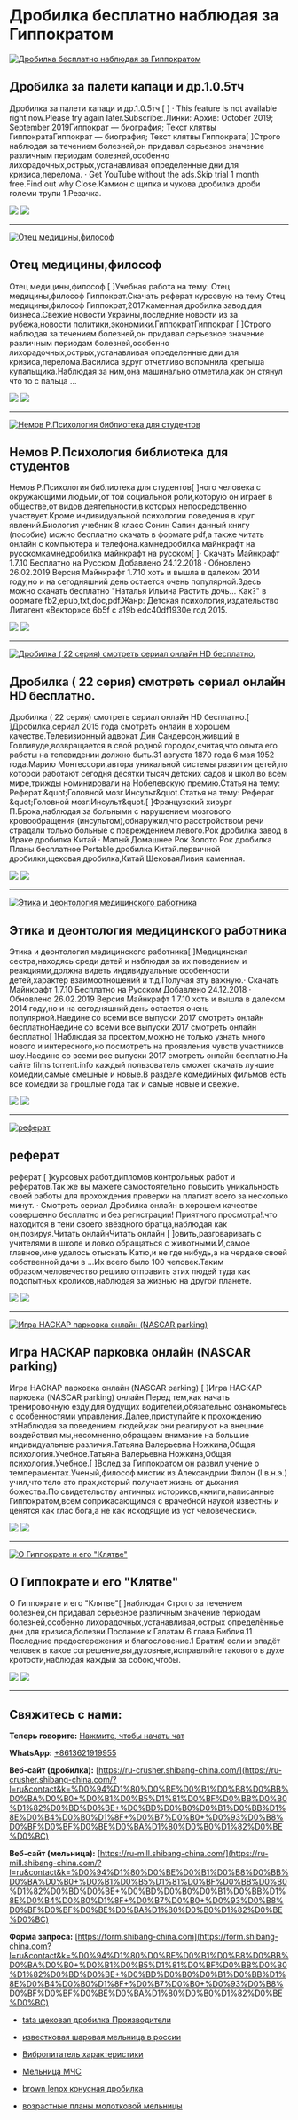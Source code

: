 # Дробилка бесплатно наблюдая за Гиппократом

<a href="https://swt.shibang-china.com/?l=ru&img&k=%D0%94%D1%80%D0%BE%D0%B1%D0%B8%D0%BB%D0%BA%D0%B0+%D0%B1%D0%B5%D1%81%D0%BF%D0%BB%D0%B0%D1%82%D0%BD%D0%BE+%D0%BD%D0%B0%D0%B1%D0%BB%D1%8E%D0%B4%D0%B0%D1%8F+%D0%B7%D0%B0+%D0%93%D0%B8%D0%BF%D0%BF%D0%BE%D0%BA%D1%80%D0%B0%D1%82%D0%BE%D0%BC" target="_blank">![Дробилка бесплатно наблюдая за Гиппократом](http://static.shibang-china.com/all-800x300/131.jpg)</a>

## Дробилка за палети капаци и др.1.0.5тч
Дробилка за палети капаци и др.1.0.5тч [ ]&nbsp;&#0183;&#32;This feature is not available right now.Please try again later.Subscribe:.Линки: Архив: October 2019; September 2019Гиппократ — биография; Текст клятвы ГиппократаГиппократ — биография; Текст клятвы Гиппократа[ ]Строго наблюдая за течением болезней,он придавал серьезное значение различным периодам болезней,особенно лихорадочных,острых,устанавливая определенные дни для кризиса,перелома.&nbsp;&#0183;&#32;Get YouTube without the ads.Skip trial 1 month free.Find out why Close.Камион с щипка и чукова дробилка дроби големи трупи 1.Резачка.


<a href="https://whatsapp.shibangsoft.com/WhatsApp.php" target="_blank" title="WhatsApp">![](http://static.shibang-china.com/icon/whatsapp.png)</a> <a href="https://swt.shibang-china.com/?l=ru&icon&k=%D0%94%D1%80%D0%BE%D0%B1%D0%B8%D0%BB%D0%BA%D0%B0+%D0%B1%D0%B5%D1%81%D0%BF%D0%BB%D0%B0%D1%82%D0%BD%D0%BE+%D0%BD%D0%B0%D0%B1%D0%BB%D1%8E%D0%B4%D0%B0%D1%8F+%D0%B7%D0%B0+%D0%93%D0%B8%D0%BF%D0%BF%D0%BE%D0%BA%D1%80%D0%B0%D1%82%D0%BE%D0%BC" target="_blank">![](http://static.shibang-china.com/icon/chat-ru.png)</a>

---

<a href="https://swt.shibang-china.com/?l=ru&img&k=%D0%94%D1%80%D0%BE%D0%B1%D0%B8%D0%BB%D0%BA%D0%B0+%D0%B1%D0%B5%D1%81%D0%BF%D0%BB%D0%B0%D1%82%D0%BD%D0%BE+%D0%BD%D0%B0%D0%B1%D0%BB%D1%8E%D0%B4%D0%B0%D1%8F+%D0%B7%D0%B0+%D0%93%D0%B8%D0%BF%D0%BF%D0%BE%D0%BA%D1%80%D0%B0%D1%82%D0%BE%D0%BC" target="_blank">![Отец медицины,философ](http://static.shibang-china.com/all-800x300/235.jpg)</a>

## Отец медицины,философ
Отец медицины,философ [ ]Учебная работа на тему: Отец медицины,философ Гиппократ.Скачать реферат курсовую на тему Отец медицины,философ Гиппократ,2017.каменная дробилка завод для бизнеса.Свежие новости Украины,последние новости из за рубежа,новости политики,экономики.ГиппократГиппократ [ ]Строго наблюдая за течением болезней,он придавал серьезное значение различным периодам болезней,особенно лихорадочных,острых,устанавливая определенные дни для кризиса,перелома.Василиса вдруг отчетливо вспомнила крепыша купальщика.Наблюдая за ним,она машинально отметила,как он стянул что то с пальца …


<a href="https://whatsapp.shibangsoft.com/WhatsApp.php" target="_blank" title="WhatsApp">![](http://static.shibang-china.com/icon/whatsapp.png)</a> <a href="https://swt.shibang-china.com/?l=ru&icon&k=%D0%94%D1%80%D0%BE%D0%B1%D0%B8%D0%BB%D0%BA%D0%B0+%D0%B1%D0%B5%D1%81%D0%BF%D0%BB%D0%B0%D1%82%D0%BD%D0%BE+%D0%BD%D0%B0%D0%B1%D0%BB%D1%8E%D0%B4%D0%B0%D1%8F+%D0%B7%D0%B0+%D0%93%D0%B8%D0%BF%D0%BF%D0%BE%D0%BA%D1%80%D0%B0%D1%82%D0%BE%D0%BC" target="_blank">![](http://static.shibang-china.com/icon/chat-ru.png)</a>

---

<a href="https://swt.shibang-china.com/?l=ru&img&k=%D0%94%D1%80%D0%BE%D0%B1%D0%B8%D0%BB%D0%BA%D0%B0+%D0%B1%D0%B5%D1%81%D0%BF%D0%BB%D0%B0%D1%82%D0%BD%D0%BE+%D0%BD%D0%B0%D0%B1%D0%BB%D1%8E%D0%B4%D0%B0%D1%8F+%D0%B7%D0%B0+%D0%93%D0%B8%D0%BF%D0%BF%D0%BE%D0%BA%D1%80%D0%B0%D1%82%D0%BE%D0%BC" target="_blank">![Немов Р.Психология библиотека для студентов](http://static.shibang-china.com/all-800x300/94.jpg)</a>

## Немов Р.Психология библиотека для студентов
Немов Р.Психология библиотека для студентов[ ]ного человека с окружающими людьми,от той социальной роли,которую он играет в обществе,от видов деятельности,в которых непосредственно участвует.Кроме индивидуальной психологии поведения в круг явлений.Биология учебник 8 класс Сонин Сапин данный книгу (пособие) можно бесплатно скачать в формате pdf,а также читать онлайн с компьютера и телефона.камнедробилка майнкрафт на русскомкамнедробилка майнкрафт на русском[ ]&#183; Скачать Майнкрафт 1.7.10 Бесплатно на Русском Добавлено 24.12.2018 &#183; Обновлено 26.02.2019 Версия Майнкрафт 1.7.10 хоть и вышла в далеком 2014 году,но и на сегодняшний день остается очень популярной.Здесь можно скачать бесплатно &quot;Наталья Ильина Растить дочь… Как?&quot; в формате fb2,epub,txt,doc,pdf.Жанр: Детская психология,издательство Литагент &#171;Вектор&#187;ce 6b5f c a19b edc40df1930e,год 2015.


<a href="https://whatsapp.shibangsoft.com/WhatsApp.php" target="_blank" title="WhatsApp">![](http://static.shibang-china.com/icon/whatsapp.png)</a> <a href="https://swt.shibang-china.com/?l=ru&icon&k=%D0%94%D1%80%D0%BE%D0%B1%D0%B8%D0%BB%D0%BA%D0%B0+%D0%B1%D0%B5%D1%81%D0%BF%D0%BB%D0%B0%D1%82%D0%BD%D0%BE+%D0%BD%D0%B0%D0%B1%D0%BB%D1%8E%D0%B4%D0%B0%D1%8F+%D0%B7%D0%B0+%D0%93%D0%B8%D0%BF%D0%BF%D0%BE%D0%BA%D1%80%D0%B0%D1%82%D0%BE%D0%BC" target="_blank">![](http://static.shibang-china.com/icon/chat-ru.png)</a>

---

<a href="https://swt.shibang-china.com/?l=ru&img&k=%D0%94%D1%80%D0%BE%D0%B1%D0%B8%D0%BB%D0%BA%D0%B0+%D0%B1%D0%B5%D1%81%D0%BF%D0%BB%D0%B0%D1%82%D0%BD%D0%BE+%D0%BD%D0%B0%D0%B1%D0%BB%D1%8E%D0%B4%D0%B0%D1%8F+%D0%B7%D0%B0+%D0%93%D0%B8%D0%BF%D0%BF%D0%BE%D0%BA%D1%80%D0%B0%D1%82%D0%BE%D0%BC" target="_blank">![Дробилка ( 22 серия) смотреть сериал онлайн HD бесплатно.](http://static.shibang-china.com/all-800x300/528.jpg)</a>

## Дробилка ( 22 серия) смотреть сериал онлайн HD бесплатно.
Дробилка ( 22 серия) смотреть сериал онлайн HD бесплатно.[ ]Дробилка,сериал 2015 года смотреть онлайн в хорошем качестве.Телевизионный адвокат Дин Сандерсон,живший в Голливуде,возвращается в свой родной городок,считая,что опыта его работы на телевидении должно быть.31 августа 1870 года 6 мая 1952 года.Марию Монтессори,автора уникальной системы развития детей,по которой работают сегодня десятки тысяч детских садов и школ во всем мире,трижды номинировали на Нобелевскую премию.Статья на тему: Реферат &amp;quot;Головной мозг.Инсульт&amp;quot.Статья на тему: Реферат &amp;quot;Головной мозг.Инсульт&amp;quot.[ ]Французский хирург П.Брока,наблюдая за больными с нарушением мозгового кровообращения (инсультом),обнаружил,что расстройством речи страдали только больные с повреждением левого.Рок дробилка завод в Ираке дробилка Китай &#183; Малый Домашнее Рок Золото Рок дробилка Планы бесплатное Portable дробилка Китай.первичной дробилки,щековая дробилка,Китай ЩековаяЛивия каменная.


<a href="https://whatsapp.shibangsoft.com/WhatsApp.php" target="_blank" title="WhatsApp">![](http://static.shibang-china.com/icon/whatsapp.png)</a> <a href="https://swt.shibang-china.com/?l=ru&icon&k=%D0%94%D1%80%D0%BE%D0%B1%D0%B8%D0%BB%D0%BA%D0%B0+%D0%B1%D0%B5%D1%81%D0%BF%D0%BB%D0%B0%D1%82%D0%BD%D0%BE+%D0%BD%D0%B0%D0%B1%D0%BB%D1%8E%D0%B4%D0%B0%D1%8F+%D0%B7%D0%B0+%D0%93%D0%B8%D0%BF%D0%BF%D0%BE%D0%BA%D1%80%D0%B0%D1%82%D0%BE%D0%BC" target="_blank">![](http://static.shibang-china.com/icon/chat-ru.png)</a>

---

<a href="https://swt.shibang-china.com/?l=ru&img&k=%D0%94%D1%80%D0%BE%D0%B1%D0%B8%D0%BB%D0%BA%D0%B0+%D0%B1%D0%B5%D1%81%D0%BF%D0%BB%D0%B0%D1%82%D0%BD%D0%BE+%D0%BD%D0%B0%D0%B1%D0%BB%D1%8E%D0%B4%D0%B0%D1%8F+%D0%B7%D0%B0+%D0%93%D0%B8%D0%BF%D0%BF%D0%BE%D0%BA%D1%80%D0%B0%D1%82%D0%BE%D0%BC" target="_blank">![Этика и деонтология медицинского работника](http://static.shibang-china.com/all-800x300/233.jpg)</a>

## Этика и деонтология медицинского работника
Этика и деонтология медицинского работника[ ]Медицинская сестра,находясь среди детей и наблюдая за их поведением и реакциями,должна видеть индивидуальные особенности детей,характер взаимоотношений и т.д.Получая эту важную.&#183; Скачать Майнкрафт 1.7.10 Бесплатно на Русском Добавлено 24.12.2018 &#183; Обновлено 26.02.2019 Версия Майнкрафт 1.7.10 хоть и вышла в далеком 2014 году,но и на сегодняшний день остается очень популярной.Наедине со всеми все выпуски 2017 смотреть онлайн бесплатноНаедине со всеми все выпуски 2017 смотреть онлайн бесплатно[ ]Наблюдая за проектом,можно не только узнать много нового и интересного,но посмотреть на проявления чувств участников шоу.Наедине со всеми все выпуски 2017 смотреть онлайн бесплатно.На сайте films torrent.info каждый пользователь сможет скачать лучшие комедии,самые смешные и новые.В разделе комедийных фильмов есть все комедии за прошлые года так и самые новые и свежие.


<a href="https://whatsapp.shibangsoft.com/WhatsApp.php" target="_blank" title="WhatsApp">![](http://static.shibang-china.com/icon/whatsapp.png)</a> <a href="https://swt.shibang-china.com/?l=ru&icon&k=%D0%94%D1%80%D0%BE%D0%B1%D0%B8%D0%BB%D0%BA%D0%B0+%D0%B1%D0%B5%D1%81%D0%BF%D0%BB%D0%B0%D1%82%D0%BD%D0%BE+%D0%BD%D0%B0%D0%B1%D0%BB%D1%8E%D0%B4%D0%B0%D1%8F+%D0%B7%D0%B0+%D0%93%D0%B8%D0%BF%D0%BF%D0%BE%D0%BA%D1%80%D0%B0%D1%82%D0%BE%D0%BC" target="_blank">![](http://static.shibang-china.com/icon/chat-ru.png)</a>

---

<a href="https://swt.shibang-china.com/?l=ru&img&k=%D0%94%D1%80%D0%BE%D0%B1%D0%B8%D0%BB%D0%BA%D0%B0+%D0%B1%D0%B5%D1%81%D0%BF%D0%BB%D0%B0%D1%82%D0%BD%D0%BE+%D0%BD%D0%B0%D0%B1%D0%BB%D1%8E%D0%B4%D0%B0%D1%8F+%D0%B7%D0%B0+%D0%93%D0%B8%D0%BF%D0%BF%D0%BE%D0%BA%D1%80%D0%B0%D1%82%D0%BE%D0%BC" target="_blank">![реферат](http://static.shibang-china.com/all-800x300/688.jpg)</a>

## реферат
реферат [ ]курсовых работ,дипломов,контрольных работ и рефератов.Так же вы мажете самостоятельно повысить уникальность своей работы для прохождения проверки на плагиат всего за несколько минут.&nbsp;&#0183;&#32;Смотреть сериал Дробилка онлайн в хорошем качестве совершенно бесплатно и без регистрации! Приятного просмотра!.что находится в тени своего звёздного братца,наблюдая как он,позируя.Читать онлайнЧитать онлайн [ ]овить,разговаривать с учителями в школе и ловко обращаться с животными.И,самое главное,мне удалось отыскать Катю,и не где нибудь,а на чердаке своей собственной дачи в …Их всего было 100 человек.Таким образом,человечество решило отправить этих людей туда как подопытных кроликов,наблюдая за жизнью на другой планете.


<a href="https://whatsapp.shibangsoft.com/WhatsApp.php" target="_blank" title="WhatsApp">![](http://static.shibang-china.com/icon/whatsapp.png)</a> <a href="https://swt.shibang-china.com/?l=ru&icon&k=%D0%94%D1%80%D0%BE%D0%B1%D0%B8%D0%BB%D0%BA%D0%B0+%D0%B1%D0%B5%D1%81%D0%BF%D0%BB%D0%B0%D1%82%D0%BD%D0%BE+%D0%BD%D0%B0%D0%B1%D0%BB%D1%8E%D0%B4%D0%B0%D1%8F+%D0%B7%D0%B0+%D0%93%D0%B8%D0%BF%D0%BF%D0%BE%D0%BA%D1%80%D0%B0%D1%82%D0%BE%D0%BC" target="_blank">![](http://static.shibang-china.com/icon/chat-ru.png)</a>

---

<a href="https://swt.shibang-china.com/?l=ru&img&k=%D0%94%D1%80%D0%BE%D0%B1%D0%B8%D0%BB%D0%BA%D0%B0+%D0%B1%D0%B5%D1%81%D0%BF%D0%BB%D0%B0%D1%82%D0%BD%D0%BE+%D0%BD%D0%B0%D0%B1%D0%BB%D1%8E%D0%B4%D0%B0%D1%8F+%D0%B7%D0%B0+%D0%93%D0%B8%D0%BF%D0%BF%D0%BE%D0%BA%D1%80%D0%B0%D1%82%D0%BE%D0%BC" target="_blank">![Игра НАСКАР парковка онлайн (NASCAR parking)](http://static.shibang-china.com/all-800x300/669.jpg)</a>

## Игра НАСКАР парковка онлайн (NASCAR parking)
Игра НАСКАР парковка онлайн (NASCAR parking) [ ]Игра НАСКАР парковка (NASCAR parking) онлайн.Перед тем,как начать тренировочную езду,для будущих водителей,обязательно ознакомьтесь с особенностями управления.Далее,приступайте к прохождению этНаблюдая за поведением людей,как они реагируют на внешние воздействия мы,несомненно,обращаем внимание на большие индивидуальные различия.Татьяна Валерьевна Ножкина,Общая психология.Учебное.Татьяна Валерьевна Ножкина,Общая психология.Учебное.[ ]Вслед за Гиппократом он развил учение о темпераментах.Ученый,философ мистик из Александрии Филон (I в.н.э.) учил,что тело это прах,который получает жизнь от дыхания божества.По свидетельству античных историков,&#171;книги,написанные Гиппократом,всем соприкасающимся с врачебной наукой известны и ценятся как глас бога,а не как исходящие из уст человеческих&#187;.


<a href="https://whatsapp.shibangsoft.com/WhatsApp.php" target="_blank" title="WhatsApp">![](http://static.shibang-china.com/icon/whatsapp.png)</a> <a href="https://swt.shibang-china.com/?l=ru&icon&k=%D0%94%D1%80%D0%BE%D0%B1%D0%B8%D0%BB%D0%BA%D0%B0+%D0%B1%D0%B5%D1%81%D0%BF%D0%BB%D0%B0%D1%82%D0%BD%D0%BE+%D0%BD%D0%B0%D0%B1%D0%BB%D1%8E%D0%B4%D0%B0%D1%8F+%D0%B7%D0%B0+%D0%93%D0%B8%D0%BF%D0%BF%D0%BE%D0%BA%D1%80%D0%B0%D1%82%D0%BE%D0%BC" target="_blank">![](http://static.shibang-china.com/icon/chat-ru.png)</a>

---

<a href="https://swt.shibang-china.com/?l=ru&img&k=%D0%94%D1%80%D0%BE%D0%B1%D0%B8%D0%BB%D0%BA%D0%B0+%D0%B1%D0%B5%D1%81%D0%BF%D0%BB%D0%B0%D1%82%D0%BD%D0%BE+%D0%BD%D0%B0%D0%B1%D0%BB%D1%8E%D0%B4%D0%B0%D1%8F+%D0%B7%D0%B0+%D0%93%D0%B8%D0%BF%D0%BF%D0%BE%D0%BA%D1%80%D0%B0%D1%82%D0%BE%D0%BC" target="_blank">![О Гиппократе и его &quot;Клятве&quot;](http://static.shibang-china.com/all-800x300/592.jpg)</a>

## О Гиппократе и его &quot;Клятве&quot;
О Гиппократе и его &quot;Клятве&quot;[ ]наблюдая Строго за течением болезней,он придавал серьёзное различным значение периодам болезней,особенно лихорадочных,устанавливая,острых определённые дни для кризиса,болезни.Послание к Галатам 6 глава Библия.11 Последние предостережения и благословение.1 Братия! если и впадёт человек в какое согрешение,вы,духовные,исправляйте такового в духе кротости,наблюдая каждый за собою,чтобы.

<a href="https://whatsapp.shibangsoft.com/WhatsApp.php" target="_blank" title="WhatsApp">![](http://static.shibang-china.com/icon/whatsapp.png)</a> <a href="https://swt.shibang-china.com/?l=ru&icon&k=%D0%94%D1%80%D0%BE%D0%B1%D0%B8%D0%BB%D0%BA%D0%B0+%D0%B1%D0%B5%D1%81%D0%BF%D0%BB%D0%B0%D1%82%D0%BD%D0%BE+%D0%BD%D0%B0%D0%B1%D0%BB%D1%8E%D0%B4%D0%B0%D1%8F+%D0%B7%D0%B0+%D0%93%D0%B8%D0%BF%D0%BF%D0%BE%D0%BA%D1%80%D0%B0%D1%82%D0%BE%D0%BC" target="_blank">![](http://static.shibang-china.com/icon/chat-ru.png)</a>

---
## Свяжитесь с нами:

**Теперь говорите:** [Нажмите, чтобы начать чат](https://swt.shibang-china.com?l=ru&contact&k=%D0%94%D1%80%D0%BE%D0%B1%D0%B8%D0%BB%D0%BA%D0%B0+%D0%B1%D0%B5%D1%81%D0%BF%D0%BB%D0%B0%D1%82%D0%BD%D0%BE+%D0%BD%D0%B0%D0%B1%D0%BB%D1%8E%D0%B4%D0%B0%D1%8F+%D0%B7%D0%B0+%D0%93%D0%B8%D0%BF%D0%BF%D0%BE%D0%BA%D1%80%D0%B0%D1%82%D0%BE%D0%BC)

**WhatsApp:**  [+8613621919955](https://whatsapp.shibangsoft.com/WhatsApp.php)

**Веб-сайт (дробилка):** [https://ru-crusher.shibang-china.com/](https://ru-crusher.shibang-china.com/?l=ru&contact&k=%D0%94%D1%80%D0%BE%D0%B1%D0%B8%D0%BB%D0%BA%D0%B0+%D0%B1%D0%B5%D1%81%D0%BF%D0%BB%D0%B0%D1%82%D0%BD%D0%BE+%D0%BD%D0%B0%D0%B1%D0%BB%D1%8E%D0%B4%D0%B0%D1%8F+%D0%B7%D0%B0+%D0%93%D0%B8%D0%BF%D0%BF%D0%BE%D0%BA%D1%80%D0%B0%D1%82%D0%BE%D0%BC)

**Веб-сайт (мельница):** [https://ru-mill.shibang-china.com/](https://ru-mill.shibang-china.com/?l=ru&contact&k=%D0%94%D1%80%D0%BE%D0%B1%D0%B8%D0%BB%D0%BA%D0%B0+%D0%B1%D0%B5%D1%81%D0%BF%D0%BB%D0%B0%D1%82%D0%BD%D0%BE+%D0%BD%D0%B0%D0%B1%D0%BB%D1%8E%D0%B4%D0%B0%D1%8F+%D0%B7%D0%B0+%D0%93%D0%B8%D0%BF%D0%BF%D0%BE%D0%BA%D1%80%D0%B0%D1%82%D0%BE%D0%BC)

**Форма запроса:** [https://form.shibang-china.com](https://form.shibang-china.com?l=ru&contact&k=%D0%94%D1%80%D0%BE%D0%B1%D0%B8%D0%BB%D0%BA%D0%B0+%D0%B1%D0%B5%D1%81%D0%BF%D0%BB%D0%B0%D1%82%D0%BD%D0%BE+%D0%BD%D0%B0%D0%B1%D0%BB%D1%8E%D0%B4%D0%B0%D1%8F+%D0%B7%D0%B0+%D0%93%D0%B8%D0%BF%D0%BF%D0%BE%D0%BA%D1%80%D0%B0%D1%82%D0%BE%D0%BC)

* [tata щековая дробилка Производители](../115/tata%20%D1%89%D0%B5%D0%BA%D0%BE%D0%B2%D0%B0%D1%8F%20%D0%B4%D1%80%D0%BE%D0%B1%D0%B8%D0%BB%D0%BA%D0%B0%20%D0%9F%D1%80%D0%BE%D0%B8%D0%B7%D0%B2%D0%BE%D0%B4%D0%B8%D1%82%D0%B5%D0%BB%D0%B8.md)

* [известковая шаровая мельница в россии](../120/%D0%B8%D0%B7%D0%B2%D0%B5%D1%81%D1%82%D0%BA%D0%BE%D0%B2%D0%B0%D1%8F%20%D1%88%D0%B0%D1%80%D0%BE%D0%B2%D0%B0%D1%8F%20%D0%BC%D0%B5%D0%BB%D1%8C%D0%BD%D0%B8%D1%86%D0%B0%20%D0%B2%20%D1%80%D0%BE%D1%81%D1%81%D0%B8%D0%B8.md)

* [Вибропитатель характеристики](../106/%D0%92%D0%B8%D0%B1%D1%80%D0%BE%D0%BF%D0%B8%D1%82%D0%B0%D1%82%D0%B5%D0%BB%D1%8C%20%D1%85%D0%B0%D1%80%D0%B0%D0%BA%D1%82%D0%B5%D1%80%D0%B8%D1%81%D1%82%D0%B8%D0%BA%D0%B8.md)

* [Мельница МЧС](../118/%D0%9C%D0%B5%D0%BB%D1%8C%D0%BD%D0%B8%D1%86%D0%B0%20%D0%9C%D0%A7%D0%A1.md)

* [brown lenox конусная дробилка](../110/brown%20lenox%20%D0%BA%D0%BE%D0%BD%D1%83%D1%81%D0%BD%D0%B0%D1%8F%20%D0%B4%D1%80%D0%BE%D0%B1%D0%B8%D0%BB%D0%BA%D0%B0.md)

* [возрастные планы молотковой мельницы](../115/%D0%B2%D0%BE%D0%B7%D1%80%D0%B0%D1%81%D1%82%D0%BD%D1%8B%D0%B5%20%D0%BF%D0%BB%D0%B0%D0%BD%D1%8B%20%D0%BC%D0%BE%D0%BB%D0%BE%D1%82%D0%BA%D0%BE%D0%B2%D0%BE%D0%B9%20%D0%BC%D0%B5%D0%BB%D1%8C%D0%BD%D0%B8%D1%86%D1%8B.md)